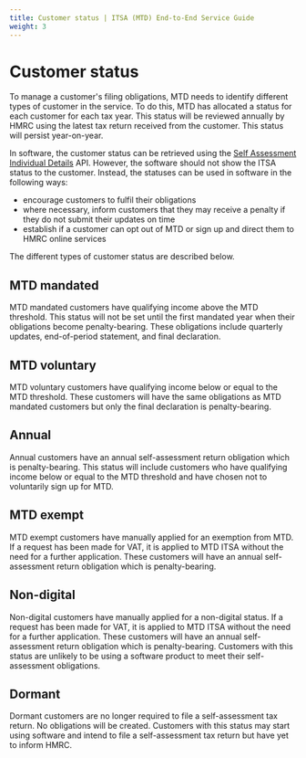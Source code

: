 ```yaml
---
title: Customer status | ITSA (MTD) End-to-End Service Guide
weight: 3
---
```


# Customer status

To manage a customer's filing obligations, MTD needs to identify different types of customer in the service. To do this, MTD has allocated a status for each customer for each tax year. This status will be reviewed annually by HMRC using the latest tax return received from the customer. This status will persist year-on-year. 

In software, the customer status can be retrieved using the [Self Assessment Individual Details](/api-documentation/docs/api/service/self-assessment-individual-details-api/) API. However, the software should not show the ITSA status to the customer. Instead, the statuses can be used in software in the following ways: 

- encourage customers to fulfil their obligations 
- where necessary, inform customers that they may receive a penalty if they do not submit their updates on time
- establish if a customer can opt out of MTD or sign up and direct them to HMRC online services 

The different types of customer status are described below.

## MTD mandated

MTD mandated customers have qualifying income above the MTD threshold. This status will not be set until the first mandated year when their obligations become penalty-bearing. These obligations include quarterly updates, end-of-period statement, and final declaration. 

## MTD voluntary

MTD voluntary customers have qualifying income below or equal to the MTD threshold. These customers will have the same obligations as MTD mandated customers but only the final declaration is penalty-bearing. 

## Annual

Annual customers have an annual self-assessment return obligation which is penalty-bearing. This status will include customers who have qualifying income below or equal to the MTD threshold and have chosen not to voluntarily sign up for MTD. 

## MTD exempt

MTD exempt customers have manually applied for an exemption from MTD. If a request has been made for VAT, it is applied to MTD ITSA without the need for a further application. These customers will have an annual self-assessment return obligation which is penalty-bearing.  

## Non-digital

Non-digital customers have manually applied for a non-digital status. If a request has been made for VAT, it is applied to MTD ITSA without the need for a further application.  These customers will have an annual self-assessment return obligation which is penalty-bearing. Customers with this status are unlikely to be using a software product to meet their self-assessment obligations. 

## Dormant

Dormant customers are no longer required to file a self-assessment tax return. No obligations will be created. Customers with this status may start using software and intend to file a self-assessment tax return but have yet to inform HMRC.
